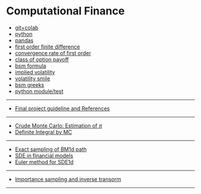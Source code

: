 # <!-- 20s-ma573: --> Computational Finance

- [git+colab](src/20s_github.ipynb)
- [python](src/20python_notebook.ipynb)
- [pandas](src/20pandas.ipynb)
- [first order finite difference](src/20fd1.ipynb)
- [convergence rate of first order](src/20fd1_rate.ipynb)
- [class of option payoff](src/20european_options_class.ipynb)
- [bsm formula](src/20bsm_formula.ipynb)
- [implied volatility](src/20imp_vol_v01.ipynb)
- [volatility smile](src/20vol_smile_v01.ipynb)
- [bsm greeks](src/20explicit_bsm_greeks.ipynb)
- [python module/test](src/20bsm01_test.ipynb)

--------------
- [Final project guideline and References](src/20refs.md)

---
- [Crude Monte Carlo: Estimation of $\pi$](src/20mcpi01.pdf)
- [Definite Integral by MC](src/20omc_integral_01.pdf)

---
- [Exact sampling of BM1d path](src/20bm1d.pdf)
- [SDE in financial models](src/20sde.pdf)
- [Euler method for SDE1d](src/20euler_sde_1d.pdf)

----
- [Importance sampling and inverse transorm](src/20is_it_integral.pdf)

---


<!---
- [notes](20s-notes.md)
- [hw](20s-hw.md)


- students' repos:
  - [Jiamin](https://github.com/JiaminJIAN/20MA573), [Gwen](https://github.com/gwenostergren/20MA573), 
  [Jungang](https://github.com/Jun-629/20MA573), [Yiyang](https://github.com/cengaiyeung/20MA573), 
  [Yuning](https://github.com/Bertha-ding/20MA573-yuning-ding), [Jing](https://github.com/G750cloud/20MA573),
  [Haokai](https://github.com/hhk54250/20MA573-HHK), [Xuan](https://github.com/yimuzy/20MA573-XuanJi),
  [Xiaotong](https://github.com/xhang24/xiaotong)
-->
